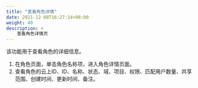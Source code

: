 ```yaml
---
title: "查看角色详情"
date: 2021-12-08T16:27:14+08:00
weight: 40
description: >
    查看角色详情页
---
```


该功能用于查看角色的详细信息。

1. 在角色页面，单击角色名称项，进入角色详情页面。
2. 查看角色的云上ID、ID、名称、状态、域、项目、权限、匹配用户数量、共享范围、创建时间、更新时间、备注。